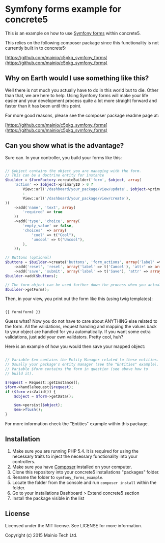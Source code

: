 # Symfony forms example for concrete5

This is an example on how to use [Symfony forms](https://symfony.com/doc/current/book/forms.html) within concrete5.

This relies on the following composer package since this functionality is not
currently built in to concrete5:

[https://github.com/mainio/c5pkg_symfony_forms](https://github.com/mainio/c5pkg_symfony_forms)

## Why on Earth would I use something like this?

Well there is not much you actually have to do in this world but to die. Other than that, we are here to help.
Using Symfony forms will make your life easier and your development process quite a lot more straight forward
and faster than it has been until this point.

For more good reasons, please see the composer package readme page at:

[https://github.com/mainio/c5pkg_symfony_forms](https://github.com/mainio/c5pkg_symfony_forms)

## Can you show what is the advantage?

Sure can. In your controller, you build your forms like this:

```php

// $object contains the object you are managing with the form.
// This can be a doctrine entity for instance
$builder = $formFactory->createBuilder('form', $object, array(
    'action' => $object->primaryID > 0 ?
        View::url('/dashboard/your_package/view/update', $object->primaryID)
        :
        View::url('/dashboard/your_package/view/create'),
))
    ->add('name', 'text', array(
        'required' => true
    ))
    ->add('type', 'choice', array(
        'empty_value' => false,
        'choices'  => array(
            'cool' => t("Cool"),
            'uncool' => t("Uncool"),
        ),
    ));

// Buttons (optional)
$buttons = $builder->create('buttons', 'form_actions', array('label' => false))
    ->add('reset', 'reset', array('label' => t('Cancel'), 'attr' => array('class' => 'pull-left')))
    ->add('save', 'submit', array('label' => t('Save'), 'attr' => array('class' => 'btn-primary pull-right')));
$builder->add($buttons);

// The form object can be used further down the process when you actually print it out.
$builder->getForm();

```

Then, in your view, you print out the form like this (using twig templates):

```twig

{{ form(form) }}

```

Guess what? Now you do not have to care about ANYTHING else related to the form. All the validations,
request handing and mapping the values back to your object are handled for you automatically. If you
want some extra validations, just add your own validators. Pretty cool, huh?

Here is an example of how you would then save your mapped object:

```php

// Variable $em contains the Entity Manager related to these entities.
// Usually your package's entity manager (see the "Entities" example).
// Variable $form contains the form in question (see above how to 
// build it).

$request = Request::getInstance();
$form->handleRequest($request);
if ($form->isValid()) {
    $object = $form->getData();

    $em->persist($object);
    $em->flush();
}

```


For more information check the "Entities" example within this package.

## Installation

1. Make sure you are running PHP 5.4. It is required for using the necessary traits
   to inject the necessary functionality into your controllers. 
2. Make sure you have [Composer](https://getcomposer.org/) installed on your computer.
3. Clone this repository into your concrete5 installations "packages" folder.
4. Rename the folder to `symfony_forms_example`.
5. Locate the folder from the console and run `composer install` within the folder.
6. Go to your installations Dashboard > Extend concrete5 section
7. Install the package visible in the list 

## License

Licensed under the MIT license. See LICENSE for more information.

Copyright (c) 2015 Mainio Tech Ltd.